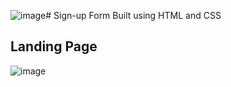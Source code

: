 ![image](https://github.com/user-attachments/assets/070ef08c-4771-4b71-a29b-ecb3509abc76)# Sign-up Form
Built using HTML and CSS

## Landing Page

![image](https://github.com/user-attachments/assets/c2162545-fd63-4b4b-956e-fee3fb430e01)


